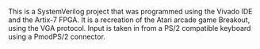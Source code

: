 This is a SystemVerilog project that was programmed using the Vivado IDE and the Artix-7 FPGA. It is a recreation of the Atari arcade game
Breakout, using the VGA protocol. Input is taken in from a PS/2 compatible keyboard using a PmodPS/2 connector.
